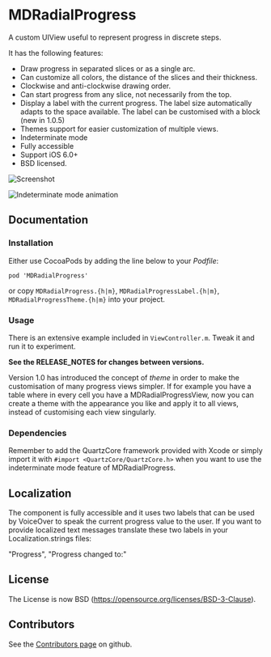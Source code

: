 # MDRadialProgress

A custom UIView useful to represent progress in discrete steps. 

It has the following features:

* Draw progress in separated slices or as a single arc.
* Can customize all colors, the distance of the slices and their thickness. 
* Clockwise and anti-clockwise drawing order.
* Can start progress from any slice, not necessarily from the top.
* Display a label with the current progress. The label size automatically adapts to the space available. The label can be customised with a block (new in 1.0.5)
* Themes support for easier customization of multiple views.
* Indeterminate mode
* Fully accessible
* Support iOS 6.0+
* BSD licensed.


![Screenshot](screenshot.png "Screenshot")

![Indeterminate mode animation](https://cloud.githubusercontent.com/assets/7833300/4783674/223a17ea-5d31-11e4-8671-3e648e23a7c7.gif "Indeterminate mode")

## Documentation

### Installation

Either use CocoaPods by adding the line below to your _Podfile_:

```
pod 'MDRadialProgress'
```

or copy `MDRadialProgress.{h|m}`, `MDRadialProgressLabel.{h|m}`, `MDRadialProgressTheme.{h|m}` into your project.

### Usage

There is an extensive example included in `ViewController.m`. Tweak it and run it to experiment. 

**See the RELEASE_NOTES for changes between versions.**

Version 1.0 has introduced the concept of *theme* in order to make the customisation of many progress views
simpler. If for example you have a table where in every cell you have a MDRadialProgressView, now you
can create a theme with the appearance you like and apply it to all views, instead of customising
each view singularly.

### Dependencies
Remember to add the QuartzCore framework provided with Xcode or simply import it with `#import <QuartzCore/QuartzCore.h>` when you want to use
the indeterminate mode feature of MDRadialProgress.

## Localization
The component is fully accessible and it uses two labels that can be used by
VoiceOver to speak the current progress value to the user. 
If you want to provide localized text messages translate these two labels in your Localization.strings files:

"Progress",
"Progress changed to:"

## License
The License is now BSD (https://opensource.org/licenses/BSD-3-Clause).

## Contributors
See the [Contributors page](https://github.com/mdinacci/MDRadialProgress/graphs/contributors) on github.


